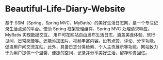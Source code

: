 # Beautiful-Life-Diary-Website
基于 SSM（Spring、Spring MVC、MyBatis）的美好生活日志网，是一个专注记录生活点滴的平台。借助 Spring 框架管理组件，Spring MVC 处理请求响应，MyBatis 实现数据交互。  用户可在网站自由发布生活日志，涵盖美食体验、旅行见闻、日常感悟等。还能添加图片、视频丰富内容。设有点赞、评论、分享功能，促进用户间交流互动。此外，具备日志分类检索、个人主页展示等功能。网站致力于为用户提供一个温馨、便捷的空间，记录并分享美好生活，留存珍贵回忆。 
